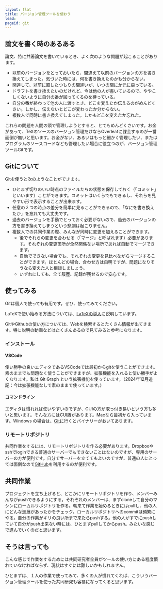 ```yaml
---
layout: flat
title: バージョン管理ツールを使おう
lead:  
pageid: git
---
```


## 論文を書く時のあるある

論文、特に共著論文を書いているとき、よく次のような問題が起こることがあります。

- 以前のバージョンをとっておいたら、間違えて以前のバージョンの方を書き換えてしまった。気づいた時には、何を書き換えたのかも分からない。
- 関連して、以前に直したつもりの間違いが、いつの間にか元に戻っている。
- ドラフトを書き換えたいのだけれど、今は他の人が書いているので、ややこしくないように自分の番が回ってくるのを待っている。
- 自分の番が終わって他の人に渡すとき、どこを変えたか伝えるのがめんどくさい。しかし、伝えないとどこが変わったか分からない。
- 複数人で同時に書き換えてしまった。しかもどこを変えたか忘れた。

これらの問題を人間の頭で管理しようとすると、とてもめんどくさいです。お金があって、TeXのソースのバージョン管理だけならOverleafに課金するのが一番面倒が無いと思います。お金がない、あるいはもっと細かく管理したい、またはプログラムのソースコードなども管理したい場合に役立つのが、バージョン管理ツールGitです。

## Gitについて

Gitを使うと次のようなことができます。

- ひとまず切りのいい時点のファイルたちの状態を保存しておく（「コミット」といいます）ことができます。コミットはいくらでもできるし、それらを見やすい形で表示することが出来ます。
- 任意の２つの時点の差分を簡単に見ることができるので、「なにを書き換えたか」を忘れても大丈夫です。
- 過去のバージョンを手動でとっておく必要がないので、過去のバージョンの方を書き換えてしまうという悲劇は起こりません。
- 複数人での共同作業の際、みんなが同時に変更を加えることができます。
  - 後でそれらの変更を合わせる（「マージ」と呼ばれます）必要があります。それぞれの変更箇所が全然関係ない場所であれば自動でマージできます。
  - 自動でできない場合でも、それぞれの変更を見比べながらマージすることができます。ほとんどの場合、合わせ方は自明ですが、問題になりそうなら変えた人と相談しましょう。
  - いずれにしても、全て履歴、記録が残せるので安心です。

## 使ってみる

Gitは個人で使っても有用です。ぜひ、使ってみてください。

LaTeXで使い始める方法については、[LaTeXの導入](tex.html)に説明しています。

GitやGithubの使い方については、Webを検索するとたくさん情報が出てきます。特に説明の動画などはたくさんあるので見てみると参考になります。

### インストール

#### VSCode

使い勝手の良いエディタであるVSCodeでは最初からgitを使うことができます。素のままでも問題なく使うことができますが、拡張機能を入れると使い勝手がよくなります。私は Git Graph という拡張機能を使っています。（2024年12月追記：今は拡張機能なしで素のままで使っています。）

#### コマンドライン

エディタは慣れれば使いやすいのですが、CUIの方が取っ付き易いという方も多いと思います。そんな方にはCUI版があります。Macなら最初から入っています。Windows の場合は、[Git](http://git-scm.com/)に行くとバイナリーがおいてあります。

### リモートリポジトリ

共同作業をするには、リモートリポジトリを作る必要があります。Dropboxやsshでloginできる普通のサーバーでもできないことはないのですが、専用のサーバーの方が便利です。自分でサーバーを立ててもよいのですが、普通の人にとっては面倒なので[GitHub](https://github.com/)を利用するのが便利です。

## 共同作業

プロジェクトを立ち上げると、どこかにリモートリポジトリを作り、メンバーみんながpushできるようにする。それぞれのメンバーは、まずcloneして自分のマシンにローカルリポジトリを作る。朝来て作業を始めるときにはpullし、他の人にどんな進展があったかをチェック。ローカルリポジトリへのcommitは頻繁にやる。自分の作業がキリの良い所まで来たらpushする。他の人がすでにpushしていて自分がpush出来ない時には、ひとまずpullしてからpush。みたいな感じで進んでいくのだと思います。

## そうは言っても

こんな感じで作業をするためには共同研究者全員がツールの使い方にある程度慣れていなければならず、現状はすぐには難しいかもしれません。

ひとまずは、１人の作業で使ってみて、多くの人が慣れてくれば、こういうバージョン管理ツールを使った共同研究も容易になってくると思います。
